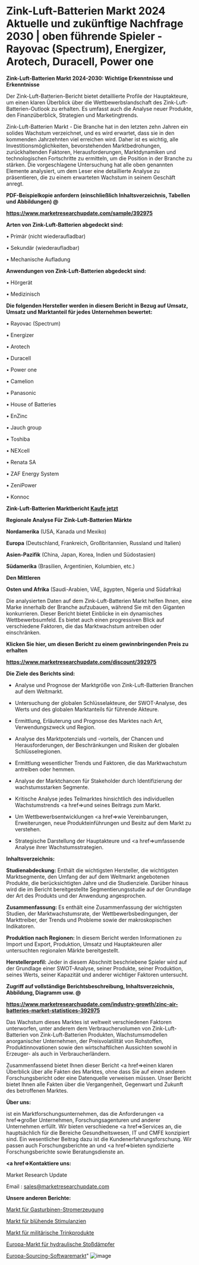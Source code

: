 # Zink-Luft-Batterien Markt 2024 Aktuelle und zukünftige Nachfrage 2030 | oben führende Spieler - Rayovac (Spectrum), Energizer, Arotech, Duracell, Power one

<strong>Zink-Luft-Batterien Markt 2024-2030: Wichtige Erkenntnisse und Erkenntnisse</strong>

Der Zink-Luft-Batterien-Bericht bietet detaillierte Profile der Hauptakteure, um einen klaren Überblick über die Wettbewerbslandschaft des Zink-Luft-Batterien-Outlook zu erhalten. Es umfasst auch die Analyse neuer Produkte, den Finanzüberblick, Strategien und Marketingtrends.

Zink-Luft-Batterien Markt - Die Branche hat in den letzten zehn Jahren ein solides Wachstum verzeichnet, und es wird erwartet, dass sie in den kommenden Jahrzehnten viel erreichen wird. Daher ist es wichtig, alle Investitionsmöglichkeiten, bevorstehenden Marktbedrohungen, zurückhaltenden Faktoren, Herausforderungen, Marktdynamiken und technologischen Fortschritte zu ermitteln, um die Position in der Branche zu stärken. Die vorgeschlagene Untersuchung hat alle oben genannten Elemente analysiert, um dem Leser eine detaillierte Analyse zu präsentieren, die zu einem erwarteten Wachstum in seinem Geschäft anregt.



<strong><b>PDF-Beispielkopie anfordern (einschließlich Inhaltsverzeichnis, Tabellen und Abbildungen) @ </b></strong>

<strong><a href=https://www.marketresearchupdate.com/sample/392975>

<strong>https://www.marketresearchupdate.com/sample/392975</u></a></strong></strong>



<strong>Arten von Zink-Luft-Batterien abgedeckt sind:</strong>

• Primär (nicht wiederaufladbar)

• Sekundär (wiederaufladbar)

• Mechanische Aufladung



<strong>Anwendungen von Zink-Luft-Batterien abgedeckt sind:</strong>

• Hörgerät

• Medizinisch



<strong>Die folgenden Hersteller werden in diesem Bericht in Bezug auf Umsatz, Umsatz und Marktanteil für jedes Unternehmen bewertet:</strong>

• Rayovac (Spectrum)

• Energizer

• Arotech

• Duracell

• Power one

• Camelion

• Panasonic

• House of Batteries

• EnZinc

• Jauch group

• Toshiba

• NEXcell

• Renata SA

• ZAF Energy System

• ZeniPower

• Konnoc



<strong>Zink-Luft-Batterien Marktbericht <a href=https://www.marketresearchupdate.com/buynow/392975>Kaufe jetzt</a></strong>



<strong>Regionale Analyse Für Zink-Luft-Batterien Märkte</strong>



<strong>Nordamerika</strong> (USA, Kanada und Mexiko)



<strong>Europa</strong> (Deutschland, Frankreich, Großbritannien, Russland und Italien)



<strong>Asien-Pazifik</strong> (China, Japan, Korea, Indien und Südostasien)



<strong>Südamerika</strong> (Brasilien, Argentinien, Kolumbien, etc.)



<strong>Den Mittleren</strong> 

<strong>Osten und Afrika</strong> (Saudi-Arabien, VAE, ägypten, Nigeria und Südafrika)

Die analysierten Daten auf dem Zink-Luft-Batterien Markt helfen Ihnen, eine Marke innerhalb der Branche aufzubauen, während Sie mit den Giganten konkurrieren. Dieser Bericht bietet Einblicke in ein dynamisches Wettbewerbsumfeld. Es bietet auch einen progressiven Blick auf verschiedene Faktoren, die das Marktwachstum antreiben oder einschränken.



<strong>Klicken Sie hier, um diesen Bericht zu einem gewinnbringenden Preis zu erhalten
</strong>

<strong><a href=https://www.marketresearchupdate.com/discount/392975>https://www.marketresearchupdate.com/discount/392975</b></u></strong></a>



<strong>Die Ziele des Berichts sind:</strong>

- Analyse und Prognose der Marktgröße von Zink-Luft-Batterien Branchen auf dem Weltmarkt.

- Untersuchung der globalen Schlüsselakteure, der SWOT-Analyse, des Werts und des globalen Marktanteils für führende Akteure.

- Ermittlung, Erläuterung und Prognose des Marktes nach Art, Verwendungszweck und Region.

- Analyse des Marktpotenzials und -vorteils, der Chancen und Herausforderungen, der Beschränkungen und Risiken der globalen Schlüsselregionen.

- Ermittlung wesentlicher Trends und Faktoren, die das Marktwachstum antreiben oder hemmen.

- Analyse der Marktchancen für Stakeholder durch Identifizierung der wachstumsstarken Segmente.

- Kritische Analyse jedes Teilmarktes hinsichtlich des individuellen Wachstumstrends <a href=>und</a> seines Beitrags zum Markt.

- Um Wettbewerbsentwicklungen <a href=>wie</a> Vereinbarungen, Erweiterungen, neue Produkteinführungen und Besitz auf dem Markt zu verstehen.

- Strategische Darstellung der Hauptakteure und <a href=>umfas</a>sende Analyse ihrer Wachstumsstrategien.



<strong>Inhaltsverzeichnis:</strong>



<strong>Studienabdeckung:</strong> Enthält die wichtigsten Hersteller, die wichtigsten Marktsegmente, den Umfang der auf dem Weltmarkt angebotenen Produkte, die berücksichtigten Jahre und die Studienziele. Darüber hinaus wird die im Bericht bereitgestellte Segmentierungsstudie auf der Grundlage der Art des Produkts und der Anwendung angesprochen.



<strong>Zusammenfassung:</strong> Es enthält eine Zusammenfassung der wichtigsten Studien, der Marktwachstumsrate, der Wettbewerbsbedingungen, der Markttreiber, der Trends und Probleme sowie der makroskopischen Indikatoren.



<strong>Produktion nach Regionen:</strong> In diesem Bericht werden Informationen zu Import und Export, Produktion, Umsatz und Hauptakteuren aller untersuchten regionalen Märkte bereitgestellt.



<strong>Herstellerprofil:</strong> Jeder in diesem Abschnitt beschriebene Spieler wird auf der Grundlage einer SWOT-Analyse, seiner Produkte, seiner Produktion, seines Werts, seiner Kapazität und anderer wichtiger Faktoren untersucht.



<strong><b>Zugriff auf vollständige Berichtsbeschreibung, Inhaltsverzeichnis, Abbildung, Diagramm usw. @ </b></strong>

<strong><a href=https://www.marketresearchupdate.com/industry-growth/zinc-air-batteries-market-statistices-392975>https://www.marketresearchupdate.com/industry-growth/zinc-air-batteries-market-statistices-392975</a></strong>

Das Wachstum dieses Marktes ist weltweit verschiedenen Faktoren unterworfen, unter anderem dem Verbrauchervolumen von Zink-Luft-Batterien von Zink-Luft-Batterien Produkten, Wachstumsmodellen anorganischer Unternehmen, der Preisvolatilität von Rohstoffen, Produktinnovationen sowie den wirtschaftlichen Aussichten sowohl in Erzeuger- als auch in Verbraucherländern.

Zusammenfassend bietet Ihnen dieser Bericht <a href=>einen</a> klaren Überblick über alle Fakten des Marktes, ohne dass Sie auf einen anderen Forschungsbericht oder eine Datenquelle verweisen müssen. Unser Bericht bietet Ihnen alle Fakten über die Vergangenheit, Gegenwart und Zukunft des betroffenen Marktes.



<strong>Über uns:</strong>

 ist ein Marktforschungsunternehmen, das die Anforderungen <a href=>großer</a> Unternehmen, Forschungsagenturen und anderer Unternehmen erfüllt. Wir bieten verschiedene <a href=>Services</a> an, die hauptsächlich für die Bereiche Gesundheitswesen, IT und CMFE konzipiert sind. Ein wesentlicher Beitrag dazu ist die Kundenerfahrungsforschung. Wir passen auch Forschungsberichte an und <a href=>bieten</a> syndizierte Forschungsberichte sowie Beratungsdienste an.



<strong><a href=>Kontaktiere uns:</a></strong>

Market Research Update

Email : sales@marketresearchupdate.com



<strong>Unsere anderen Berichte:</strong>

<a href=https://www.linkedin.com/pulse/gas-turbine-power-generation-market-size-growth>Markt für Gasturbinen-Stromerzeugung</a>

<a href=https://www.linkedin.com/pulse/flowering-stimulant-market-outlooks-2023-size>Markt für blühende Stimulanzien</a>

<a href=https://www.linkedin.com/pulse/military-hydration-products-market-size-trends>Markt für militärische Trinkprodukte</a>

<a href=https://www.linkedin.com/pulse/europe-hydraulic-shock-absorbers-market-2023-2030>Europa-Markt für hydraulische Stoßdämpfer</a>

<a href=https://www.linkedin.com/pulse/europe-sourcing-software-market-2023-booming-sgkgf/>Europa-Sourcing-Softwaremarkt</a>"
![image](https://github.com/Gayatrikarjule/Market-Analysis-360/assets/97346546/7a39b193-9d6f-419e-841a-b840798165a0)
